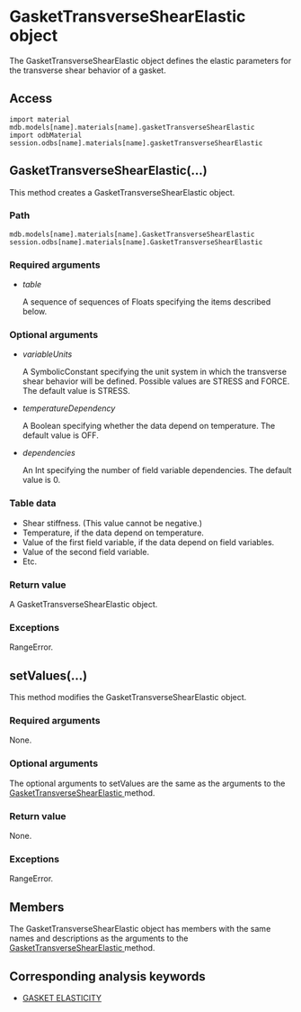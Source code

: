 # GasketTransverseShearElastic object

The GasketTransverseShearElastic object defines the elastic parameters for the transverse shear behavior of a gasket.

## Access

```
import material
mdb.models[name].materials[name].gasketTransverseShearElastic
import odbMaterial
session.odbs[name].materials[name].gasketTransverseShearElastic
```

## GasketTransverseShearElastic(...)



This method creates a GasketTransverseShearElastic object.



### Path

```
mdb.models[name].materials[name].GasketTransverseShearElastic
session.odbs[name].materials[name].GasketTransverseShearElastic
```

### Required arguments

- *table*

  A sequence of sequences of Floats specifying the items described below.

### Optional arguments

- *variableUnits*

  A SymbolicConstant specifying the unit system in which the transverse shear behavior will be defined. Possible values are STRESS and FORCE. The default value is STRESS.

- *temperatureDependency*

  A Boolean specifying whether the data depend on temperature. The default value is OFF.

- *dependencies*

  An Int specifying the number of field variable dependencies. The default value is 0.

### Table data

- Shear stiffness. (This value cannot be negative.)
- Temperature, if the data depend on temperature.
- Value of the first field variable, if the data depend on field variables.
- Value of the second field variable.
- Etc.

### Return value

A GasketTransverseShearElastic object.

### Exceptions

RangeError.



## setValues(...)



This method modifies the GasketTransverseShearElastic object.



### Required arguments

None.

### Optional arguments

The optional arguments to setValues are the same as the arguments to the [GasketTransverseShearElastic ](https://help.3ds.com/2022/english/DSSIMULIA_Established/SIMACAEKERRefMap/simaker-c-gaskettransverseshearelasticpyc.htm?ContextScope=all#simaker-gaskettransverseshearelasticgaskettransverseshearelpyc)method.

### Return value

None.

### Exceptions

RangeError.



## Members

The GasketTransverseShearElastic object has members with the same names and descriptions as the arguments to the [GasketTransverseShearElastic ](https://help.3ds.com/2022/english/DSSIMULIA_Established/SIMACAEKERRefMap/simaker-c-gaskettransverseshearelasticpyc.htm?ContextScope=all#simaker-gaskettransverseshearelasticgaskettransverseshearelpyc)method.



## Corresponding analysis keywords

- [GASKET ELASTICITY](https://help.3ds.com/2022/english/DSSIMULIA_Established/SIMACAEKEYRefMap/simakey-r-gasketelasticity.htm?ContextScope=all#simakey-r-gasketelasticity)